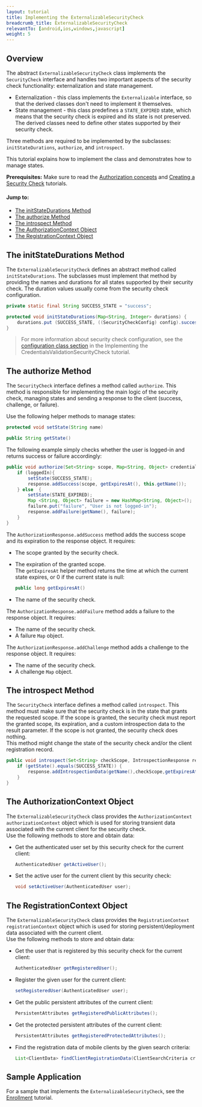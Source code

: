 ```yaml
---
layout: tutorial
title: Implementing the ExternalizableSecurityCheck
breadcrumb_title: ExternalizableSecurityCheck
relevantTo: [android,ios,windows,javascript]
weight: 5
---
```

<!-- NLS_CHARSET=UTF-8 -->
## Overview
The abstract `ExternalizableSecurityCheck` class implements the `SecurityCheck` interface and handles two important aspects of the security check functionality: externalization and state management.

* Externalization - this class implements the `Externalizable` interface, so that the derived classes don't need to implement it themselves.
* State management - this class predefines a `STATE_EXPIRED` state, which means that the security check is expired and its state is not preserved. The derived classes need to define other states supported by their security check.

Three methods are required to be implemented by the subclasses: `initStateDurations`, `authorize`, and `introspect`.

This tutorial explains how to implement the class and demonstrates how to manage states.

**Prerequisites:** Make sure to read the [Authorization concepts](../) and [Creating a Security Check](../creating-a-security-check) tutorials.

#### Jump to:
* [The initStateDurations Method](#the-initstatedurations-method)
* [The authorize Method](#the-authorize-method)
* [The introspect Method](#the-introspect-method)
* [The AuthorizationContext Object](#the-authorizationcontext-object)
* [The RegistrationContext Object](#the-registrationcontext-object)

## The initStateDurations Method
The `ExternalizableSecurityCheck` defines an abstract method called `initStateDurations`. The subclasses must implement that method by providing the names and durations for all states supported by their security check. The duration values usually come from the security check configuration.

```java
private static final String SUCCESS_STATE = "success";

protected void initStateDurations(Map<String, Integer> durations) {
    durations.put (SUCCESS_STATE, ((SecurityCheckConfig) config).successStateExpirationSec);
}
```

> For more information about security check configuration, see the [configuration class section](../credentials-validation/security-check/#configuration-class) in the Implementing the CredentialsValidationSecurityCheck tutorial.

## The authorize Method
The `SecurityCheck` interface defines a method called `authorize`. This method is responsible for implementing the main logic of the security check, managing states and sending a response to the client (success, challenge, or failure).

Use the following helper methods to manage states:

```java
protected void setState(String name)
```
```java
public String getState()
```
The following example simply checks whether the user is logged-in and returns success or failure accordingly:

```java
public void authorize(Set<String> scope, Map<String, Object> credentials, HttpServletRequest request, AuthorizationResponse response) {
    if (loggedIn){
        setState(SUCCESS_STATE);
        response.addSuccess(scope, getExpiresAt(), this.getName());
    } else  {
        setState(STATE_EXPIRED);
        Map <String, Object> failure = new HashMap<String, Object>();           
        failure.put("failure", "User is not logged-in");
        response.addFailure(getName(), failure);
    }
}
```

The `AuthorizationResponse.addSuccess` method adds the success scope and its expiration to the response object. It requires:

* The scope granted by the security check.
* The expiration of the granted scope.  
The `getExpiresAt` helper method returns the time at which the current state expires, or 0 if the current state is null:

  ```java
  public long getExpiresAt()
  ```
   
* The name of the security check.

The `AuthorizationResponse.addFailure` method adds a failure to the response object. It requires:

* The name of the security check.
* A failure `Map` object.

The `AuthorizationResponse.addChallenge` method adds a challenge to the response object. It requires:

* The name of the security check.
* A challenge `Map` object.

## The introspect Method
The `SecurityCheck` interface defines a method called `introspect`. This method must make sure that the security check is in the state that grants the requested scope. If the scope is granted, the security check must report the granted scope, its expiration, and a custom introspection data to the result parameter. If the scope is not granted, the security check does nothing.  
This method might change the state of the security check and/or the client registration record.

```java
public void introspect(Set<String> checkScope, IntrospectionResponse response) {
    if (getState().equals(SUCCESS_STATE)) {
        response.addIntrospectionData(getName(),checkScope,getExpiresAt(),null);
    }
}
```

## The AuthorizationContext Object
The `ExternalizableSecurityCheck` class provides the `AuthorizationContext authorizationContext` object which is used for storing transient data associated with the current client for the security check.  
Use the following methods to store and obtain data:

* Get the authenticated user set by this security check for the current client:

  ```java
  AuthenticatedUser getActiveUser();
  ```
  
* Set the active user for the current client by this security check:

  ```java
  void setActiveUser(AuthenticatedUser user);
  ```

## The RegistrationContext Object
The `ExternalizableSecurityCheck` class provides the `RegistrationContext registrationContext` object which is used for storing persistent/deployment data associated with the current client.  
Use the following methods to store and obtain data:

* Get the user that is registered by this security check for the current client:

  ```java
  AuthenticatedUser getRegisteredUser();
  ```
  
* Register the given user for the current client:

  ```java
  setRegisteredUser(AuthenticatedUser user);
  ```
  
* Get the public persistent attributes of the current client:

  ```java
  PersistentAttributes getRegisteredPublicAttributes();
  ```
  
* Get the protected persistent attributes of the current client:

  ```java
  PersistentAttributes getRegisteredProtectedAttributes();
  ```
  
* Find the registration data of mobile clients by the given search criteria:

  ```java
  List<ClientData> findClientRegistrationData(ClientSearchCriteria criteria);
  ```

## Sample Application
For a sample that implements the `ExternalizableSecurityCheck`, see the [Enrollment](../enrollment) tutorial.
